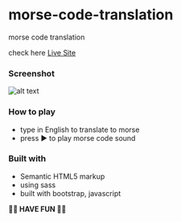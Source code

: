 # morse-code-translation 
morse code translation

check here [ Live Site ](https://chia-liu.github.io/morse-code-translation/)

### Screenshot

![alt text](https://i.imgur.com/ZuRUwUH.png)

### How to play
- type in English to translate to morse
- press ▶️ to play morse code sound 

### Built with
- Semantic HTML5 markup
- using sass
- built with bootstrap, javascript


<b> 👻👻 HAVE FUN 👻👻 </b>
